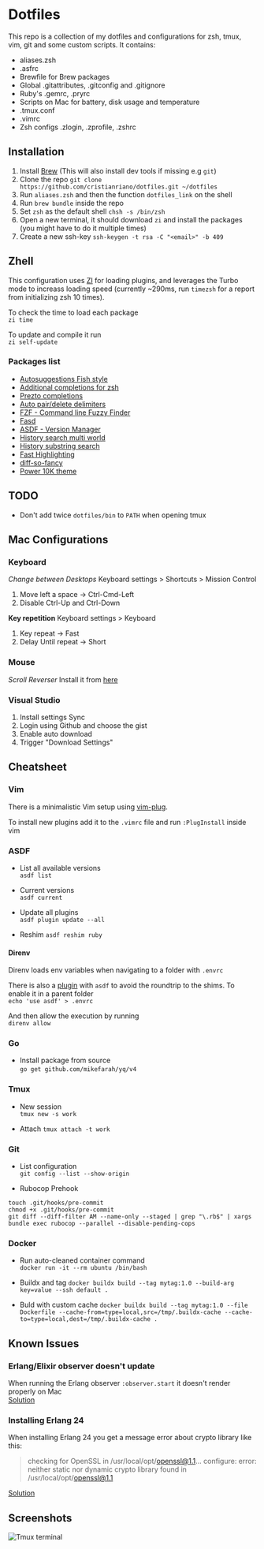 # Dotfiles

This repo is a collection of my dotfiles and configurations for zsh, tmux, vim, git and some custom scripts.
It contains:

- aliases.zsh
- .asfrc
- Brewfile for Brew packages
- Global .gitattributes, .gitconfig and .gitignore
- Ruby's .gemrc, .pryrc
- Scripts on Mac for battery, disk usage and temperature
- .tmux.conf
- .vimrc
- Zsh configs .zlogin, .zprofile, .zshrc

## Installation

1. Install [Brew](https://brew.sh/) (This will also install dev tools if missing e.g `git`)
2. Clone the repo `git clone https://github.com/cristianriano/dotfiles.git ~/dotfiles`
3. Run `aliases.zsh` and then the function `dotfiles_link` on the shell
4. Run `brew bundle` inside the repo
5. Set `zsh` as the default shell `chsh -s /bin/zsh`
6. Open a new terminal, it should download `zi` and install the packages (you might have to do it multiple times)
7. Create a new ssh-key `ssh-keygen -t rsa -C "<email>" -b 409`

## Zhell

This configuration uses [ZI](https://z-shell.pages.dev/) for loading plugins, and leverages the Turbo mode to
increass loading speed (currently ~290ms, run `timezsh` for a report from initializing zsh 10 times).

To check the time to load each package\
`zi time`

To update and compile it run\
`zi self-update`

### Packages list

- [Autosuggestions Fish style](https://github.com/zsh-users/zsh-autosuggestions)
- [Additional completions for zsh](https://github.com/zsh-users/zsh-completions)
- [Prezto completions](https://github.com/sorin-ionescu/prezto/tree/master/modules/completion)
- [Auto pair/delete delimiters](https://github.com/hlissner/zsh-autopair)
- [FZF - Command line Fuzzy Finder](https://github.com/junegunn/fzf)
- [Fasd](https://github.com/clvv/fasd)
- [ASDF - Version Manager](https://github.com/asdf-vm/asdf)
- [History search multi world](https://github.com/z-shell/history-search-multi-word)
- [History substring search](https://github.com/zsh-users/zsh-history-substring-search)
- [Fast Highlighting](https://github.com/z-shell/fast-syntax-highlighting)
- [diff-so-fancy](https://github.com/so-fancy/diff-so-fancy)
- [Power 10K theme](https://github.com/romkatv/powerlevel10k)

## TODO

- Don't add twice `dotfiles/bin` to `PATH` when opening tmux

## Mac Configurations

### Keyboard

_Change between Desktops_
Keyboard settings > Shortcuts > Mission Control
1. Move left a space -> Ctrl-Cmd-Left
2. Disable Ctrl-Up and Ctrl-Down

__Key repetition__
Keyboard settings > Keyboard
1. Key repeat -> Fast
2. Delay Until repeat -> Short

### Mouse

_Scroll Reverser_
Install it from [here](https://pilotmoon.com/scrollreverser/)

### Visual Studio

1. Install settings Sync
2. Login using Github and choose the gist
3. Enable auto download
4. Trigger "Download Settings"

## Cheatsheet

### Vim

There is a minimalistic Vim setup using [vim-plug](https://github.com/junegunn/vim-plug).

To install new plugins add it to the `.vimrc` file and run `:PlugInstall` inside vim

### ASDF
- List all available versions\
`asdf list`

- Current versions\
`asdf current`

- Update all plugins\
`asdf plugin update --all`

- Reshim
`asdf reshim ruby`

#### Direnv

Direnv loads env variables when navigating to a folder with `.envrc`

There is also a [plugin](https://github.com/asdf-community/asdf-direnv) with `asdf` to avoid the roundtrip to the shims. To enable it in a parent folder\
`echo 'use asdf' > .envrc`

And then allow the execution by running\
`direnv allow`

### Go
- Install package from source\
`go get github.com/mikefarah/yq/v4`

### Tmux
- New session\
`tmux new -s work`

- Attach
`tmux attach -t work`

### Git
- List configuration\
`git config --list --show-origin`

- Rubocop Prehook
```
touch .git/hooks/pre-commit
chmod +x .git/hooks/pre-commit
git diff --diff-filter AM --name-only --staged | grep "\.rb$" | xargs bundle exec rubocop --parallel --disable-pending-cops
```

### Docker
- Run auto-cleaned container command\
`docker run -it --rm ubuntu /bin/bash`

- Buildx and tag
`docker buildx build --tag mytag:1.0 --build-arg key=value --ssh default .`

- Buld with custom cache
`docker buildx build --tag mytag:1.0 --file Dockerfile --cache-from=type=local,src=/tmp/.buildx-cache --cache-to=type=local,dest=/tmp/.buildx-cache .`

## Known Issues

### Erlang/Elixir observer doesn't update
When running the Erlang observer `:observer.start` it doesn't render properly on Mac\
[Solution](https://github.com/elixir-lang/elixir/issues/9997#issuecomment-624390925)

### Installing Erlang 24
When installing Erlang 24 you get a message error about crypto library like this:
> checking for OpenSSL in /usr/local/opt/openssl@1.1... configure: error: neither static nor dynamic crypto library found in /usr/local/opt/openssl@1.1

[Solution](https://youtu.be/w7JkhGrjnMY?t=94)

## Screenshots

![Tmux terminal](./screenshots/tmux.png)

